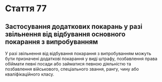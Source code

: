 Cтаття 77
====
Застосування додаткових покарань у разі звільнення від відбування основного покарання з випробуванням
----
У разі звільнення від відбування покарання з випробуванням можуть бути призначені додаткові покарання у виді штрафу, позбавлення права обіймати певні посади або займатися певною діяльністю та позбавлення військового, спеціального звання, рангу, чину або кваліфікаційного класу.
